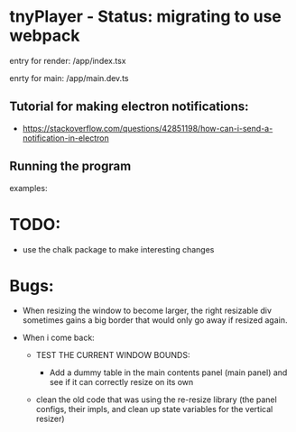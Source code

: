 # tnyPlayer - Status: migrating to use webpack

entry for render:
/app/index.tsx

enrty for main:
/app/main.dev.ts

## Tutorial for making electron notifications:

-   https://stackoverflow.com/questions/42851198/how-can-i-send-a-notification-in-electron

## Running the program

examples:

# TODO:

-   use the chalk package to make interesting changes

# Bugs:

-   When resizing the window to become larger, the right resizable div sometimes gains a big border that would only go away if resized again.

*   When i come back:
    -   TEST THE CURRENT WINDOW BOUNDS:
        -   Add a dummy table in the main contents panel (main panel) and see if it can correctly resize on its own


    -   clean the old code that was using the re-resize library (the panel configs, their impls, and clean up state variables for the vertical resizer)
